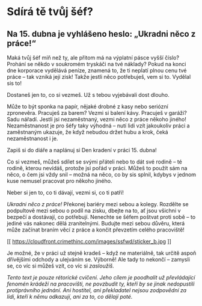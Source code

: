 # Sdírá tě tvůj šéf?

## Na 15. dubna je vyhlášeno heslo: „Ukradni něco z práce!“

Maká tvůj šéf míň než ty, ale přitom má na výplatní pásce vyšší číslo? Prohání se někdo v soukromém tryskáči na tvé náklady? Pokud na konci dne korporace vydělává peníze, znamená to, že ti neplatí plnou cenu tvé práce – tak vzniká její zisk! Takže jestli něco potřebuješ, vem si to. Vydělal sis to!

Dostaneš jen to, co si vezmeš. Už s tebou vyjebávali dost dlouho.

Může to být sponka na papír, nějaké drobné z kasy nebo seriózní zpronevěra. Pracuješ za barem? Vezmi si balení kávy. Pracuješ v garáži? Sadu nářadí. Jestli jsi nezaměstnaný, vezmi něco z práce někoho jiného! Nezaměstnanost je pro šéfy taky výhodná – nutí lidi vzít jakoukoliv práci a zaměstnaným ukazuje, že když nebudou držet hubu a krok, čeká nezaměstnanost i je.

Zapiš si do diáře a naplánuj si Den kradení v práci 15. dubna!

Co si vezmeš, můžeš sdílet se svými přáteli nebo to dát své rodině – té rodině, kterou nevídáš, protože jsi pořád v práci. Můžeš to použít sám na něco, o čem jsi vždy snil – možná na něco, co by sis splnil, kdybys v jednom kuse nemusel pracovat pro někoho jiného.

Neber si jen to, co ti dávají, vezmi si, co ti patří!

_Ukradni něco z práce!_ Překonej bariéry mezi sebou a kolegy. Rozdělte se podpultově mezi sebou o podíl na zisku, dbejte na to, ať jsou všichni v bezpečí a dostávají, co potřebují. Nenechte se šéfem poštvat proti sobě – to jediné vás nakonec dělá zranitelnými. Budujte mezi sebou důvěru, která může začínat braním věcí z práce a končit převzetím celého pracoviště!

[[ https://cloudfront.crimethinc.com/images/ssfwd/sticker_b.jpg ]]

Je možné, že v práci už stejně kradeš – když ne materiálně, tak určitě aspoň dřívějšími odchody a ulejváním se. Výborně! Ale tady to nekončí – zamysli se, co víc si můžeš vzít, co víc si _zasloužíš._

_Tento text je pouze rétorické cvičení. Jeho cílem je poodhalit už převládající fenomén krádeží na pracovišti, ne povzbudit ty, kteří by se jinak nedopustili protiprávního jednání. Ani hostitel, ani překladatel nejsou zodpovědní za lidi, kteří k němu odkazují, ani za to, co dělají poté._
